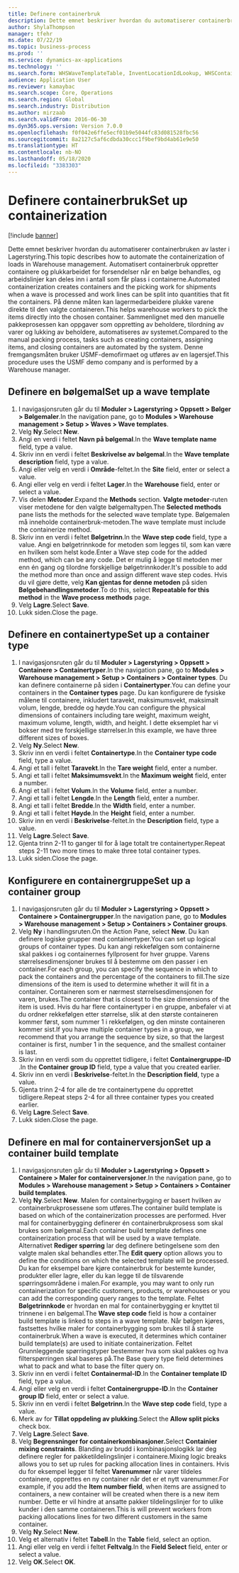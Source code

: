 ```yaml
---
title: Definere containerbruk
description: Dette emnet beskriver hvordan du automatiserer containerbruken av laster i Lagerstyring.
author: ShylaThompson
manager: tfehr
ms.date: 07/22/19
ms.topic: business-process
ms.prod: ''
ms.service: dynamics-ax-applications
ms.technology: ''
ms.search.form: WHSWaveTemplateTable, InventLocationIdLookup, WHSContainerType, WHSContainerGroup, WHSContainerizationTable, WHSContainerizationBreak, WHSCreateContainerBreak
audience: Application User
ms.reviewer: kamaybac
ms.search.scope: Core, Operations
ms.search.region: Global
ms.search.industry: Distribution
ms.author: mirzaab
ms.search.validFrom: 2016-06-30
ms.dyn365.ops.version: Version 7.0.0
ms.openlocfilehash: f0f042e6ffe5ecf01b9e5044fc83d081528fbc56
ms.sourcegitcommit: 8a2127c5af6cdbda30ccc1f9bef9bd4ab61e9e50
ms.translationtype: HT
ms.contentlocale: nb-NO
ms.lasthandoff: 05/18/2020
ms.locfileid: "3383303"
---
```

# <a name="set-up-containerization"></a><span data-ttu-id="f4271-103">Definere containerbruk</span><span class="sxs-lookup"><span data-stu-id="f4271-103">Set up containerization</span></span>

[!include [banner](../../includes/banner.md)]

<span data-ttu-id="f4271-104">Dette emnet beskriver hvordan du automatiserer containerbruken av laster i Lagerstyring.</span><span class="sxs-lookup"><span data-stu-id="f4271-104">This topic describes how to automate the containerization of loads in Warehouse management.</span></span> <span data-ttu-id="f4271-105">Automatisert containerbruk oppretter containere og plukkarbeidet for forsendelser når en bølge behandles, og arbeidslinjer kan deles inn i antall som får plass i containerne.</span><span class="sxs-lookup"><span data-stu-id="f4271-105">Automated containerization creates containers and the picking work for shipments when a wave is processed and work lines can be split into quantities that fit the containers.</span></span> <span data-ttu-id="f4271-106">På denne måten kan lagermedarbeidere plukke varene direkte til den valgte containeren.</span><span class="sxs-lookup"><span data-stu-id="f4271-106">This helps warehouse workers to pick the items directly into the chosen container.</span></span> <span data-ttu-id="f4271-107">Sammenlignet med den manuelle pakkeprosessen kan oppgaver som oppretting av beholdere, tilordning av varer og lukking av beholdere, automatiseres av systemet.</span><span class="sxs-lookup"><span data-stu-id="f4271-107">Compared to the manual packing process, tasks such as creating containers, assigning items, and closing containers are automated by the system.</span></span> <span data-ttu-id="f4271-108">Denne fremgangsmåten bruker USMF-demofirmaet og utføres av en lagersjef.</span><span class="sxs-lookup"><span data-stu-id="f4271-108">This procedure uses the USMF demo company and is performed by a Warehouse manager.</span></span>


## <a name="set-up-a-wave-template"></a><span data-ttu-id="f4271-109">Definere en bølgemal</span><span class="sxs-lookup"><span data-stu-id="f4271-109">Set up a wave template</span></span>
1. <span data-ttu-id="f4271-110">I navigasjonsruten går du til **Moduler > Lagerstyring > Oppsett > Bølger > Bølgemaler**.</span><span class="sxs-lookup"><span data-stu-id="f4271-110">In the navigation pane, go to **Modules > Warehouse management > Setup > Waves > Wave templates**.</span></span>
2. <span data-ttu-id="f4271-111">Velg **Ny**.</span><span class="sxs-lookup"><span data-stu-id="f4271-111">Select **New**.</span></span>
3. <span data-ttu-id="f4271-112">Angi en verdi i feltet **Navn på bølgemal**.</span><span class="sxs-lookup"><span data-stu-id="f4271-112">In the **Wave template name** field, type a value.</span></span>
4. <span data-ttu-id="f4271-113">Skriv inn en verdi i feltet **Beskrivelse av bølgemal**.</span><span class="sxs-lookup"><span data-stu-id="f4271-113">In the **Wave template description** field, type a value.</span></span>
5. <span data-ttu-id="f4271-114">Angi eller velg en verdi i **Område**-feltet.</span><span class="sxs-lookup"><span data-stu-id="f4271-114">In the **Site** field, enter or select a value.</span></span>
6. <span data-ttu-id="f4271-115">Angi eller velg en verdi i feltet **Lager**.</span><span class="sxs-lookup"><span data-stu-id="f4271-115">In the **Warehouse** field, enter or select a value.</span></span>
7. <span data-ttu-id="f4271-116">Vis delen **Metoder**.</span><span class="sxs-lookup"><span data-stu-id="f4271-116">Expand the **Methods** section.</span></span> <span data-ttu-id="f4271-117">**Valgte metoder**-ruten viser metodene for den valgte bølgemaltypen.</span><span class="sxs-lookup"><span data-stu-id="f4271-117">The **Selected methods** pane lists the methods for the selected wave template type.</span></span> <span data-ttu-id="f4271-118">Bølgemalen må inneholde containerbruk-metoden.</span><span class="sxs-lookup"><span data-stu-id="f4271-118">The wave template must include the containerize method.</span></span>  
8. <span data-ttu-id="f4271-119">Skriv inn en verdi i feltet **Bølgetrinn**.</span><span class="sxs-lookup"><span data-stu-id="f4271-119">In the **Wave step code** field, type a value.</span></span> <span data-ttu-id="f4271-120">Angi en bølgetrinnkode for metoden som legges til, som kan være en hvilken som helst kode.</span><span class="sxs-lookup"><span data-stu-id="f4271-120">Enter a Wave step code for the added method, which can be any code.</span></span> <span data-ttu-id="f4271-121">Det er mulig å legge til metoden mer enn én gang og tilordne forskjellige bølgetrinnkoder.</span><span class="sxs-lookup"><span data-stu-id="f4271-121">It's possible to add the method more than once and assign different wave step codes.</span></span> <span data-ttu-id="f4271-122">Hvis du vil gjøre dette, velg **Kan gjentas for denne metoden** på siden **Bølgebehandlingsmetoder**.</span><span class="sxs-lookup"><span data-stu-id="f4271-122">To do this, select **Repeatable for this method** in the **Wave process methods** page.</span></span>  
9. <span data-ttu-id="f4271-123">Velg **Lagre**.</span><span class="sxs-lookup"><span data-stu-id="f4271-123">Select **Save**.</span></span>
10. <span data-ttu-id="f4271-124">Lukk siden.</span><span class="sxs-lookup"><span data-stu-id="f4271-124">Close the page.</span></span>

## <a name="set-up-a-container-type"></a><span data-ttu-id="f4271-125">Definere en containertype</span><span class="sxs-lookup"><span data-stu-id="f4271-125">Set up a container type</span></span>
1. <span data-ttu-id="f4271-126">I navigasjonsruten går du til **Moduler > Lagerstyring > Oppsett > Containere > Containertyper**.</span><span class="sxs-lookup"><span data-stu-id="f4271-126">In the navigation pane, go to **Modules > Warehouse management > Setup > Containers > Container types**.</span></span> <span data-ttu-id="f4271-127">Du kan definere containerne på siden i **Containertyper**.</span><span class="sxs-lookup"><span data-stu-id="f4271-127">You can define your containers in the **Container types** page.</span></span> <span data-ttu-id="f4271-128">Du kan konfigurere de fysiske målene til containere, inkludert taravekt, maksimumsvekt, maksimalt volum, lengde, bredde og høyde.</span><span class="sxs-lookup"><span data-stu-id="f4271-128">You can configure the physical dimensions of containers including tare weight, maximum weight, maximum volume, length, width, and height.</span></span> <span data-ttu-id="f4271-129">I dette eksemplet har vi bokser med tre forskjellige størrelser.</span><span class="sxs-lookup"><span data-stu-id="f4271-129">In this example, we have three different sizes of boxes.</span></span>  
2. <span data-ttu-id="f4271-130">Velg **Ny**.</span><span class="sxs-lookup"><span data-stu-id="f4271-130">Select **New**.</span></span>
3. <span data-ttu-id="f4271-131">Skriv inn en verdi i feltet **Containertype**.</span><span class="sxs-lookup"><span data-stu-id="f4271-131">In the **Container type code** field, type a value.</span></span>
4. <span data-ttu-id="f4271-132">Angi et tall i feltet **Taravekt**.</span><span class="sxs-lookup"><span data-stu-id="f4271-132">In the **Tare weight** field, enter a number.</span></span>
5. <span data-ttu-id="f4271-133">Angi et tall i feltet **Maksimumsvekt**.</span><span class="sxs-lookup"><span data-stu-id="f4271-133">In the **Maximum weight** field, enter a number.</span></span>
6. <span data-ttu-id="f4271-134">Angi et tall i feltet **Volum**.</span><span class="sxs-lookup"><span data-stu-id="f4271-134">In the **Volume** field, enter a number.</span></span>
7. <span data-ttu-id="f4271-135">Angi et tall i feltet **Lengde**.</span><span class="sxs-lookup"><span data-stu-id="f4271-135">In the **Length** field, enter a number.</span></span>
8. <span data-ttu-id="f4271-136">Angi et tall i feltet **Bredde**.</span><span class="sxs-lookup"><span data-stu-id="f4271-136">In the **Width** field, enter a number.</span></span>
9. <span data-ttu-id="f4271-137">Angi et tall i feltet **Høyde**.</span><span class="sxs-lookup"><span data-stu-id="f4271-137">In the **Height** field, enter a number.</span></span>
10. <span data-ttu-id="f4271-138">Skriv inn en verdi i **Beskrivelse**-feltet.</span><span class="sxs-lookup"><span data-stu-id="f4271-138">In the **Description** field, type a value.</span></span>
11. <span data-ttu-id="f4271-139">Velg **Lagre**.</span><span class="sxs-lookup"><span data-stu-id="f4271-139">Select **Save**.</span></span>
13. <span data-ttu-id="f4271-140">Gjenta trinn 2-11 to ganger til for å lage totalt tre containertyper.</span><span class="sxs-lookup"><span data-stu-id="f4271-140">Repeat steps 2-11 two more times to make three total container types.</span></span>
14. <span data-ttu-id="f4271-141">Lukk siden.</span><span class="sxs-lookup"><span data-stu-id="f4271-141">Close the page.</span></span>

## <a name="set-up-a-container-group"></a><span data-ttu-id="f4271-142">Konfigurere en containergruppe</span><span class="sxs-lookup"><span data-stu-id="f4271-142">Set up a container group</span></span>
1. <span data-ttu-id="f4271-143">I navigasjonsruten går du til **Moduler > Lagerstyring > Oppsett > Containere > Containergrupper**.</span><span class="sxs-lookup"><span data-stu-id="f4271-143">In the navigation pane, go to **Modules > Warehouse management > Setup > Containers > Container groups**.</span></span>
2. <span data-ttu-id="f4271-144">Velg **Ny** i handlingsruten.</span><span class="sxs-lookup"><span data-stu-id="f4271-144">On the Action Pane, select **New**.</span></span> <span data-ttu-id="f4271-145">Du kan definere logiske grupper med containertyper.</span><span class="sxs-lookup"><span data-stu-id="f4271-145">You can set up logical groups of container types.</span></span> <span data-ttu-id="f4271-146">Du kan angi rekkefølgen som containerne skal pakkes i og containernes fyllprosent for hver gruppe. Varens størrelsesdimensjoner brukes til å bestemme om den passer i en container.</span><span class="sxs-lookup"><span data-stu-id="f4271-146">For each group, you can specify the sequence in which to pack the containers and the percentage of the containers to fill.The size dimensions of the item is used to determine whether it will fit in a container.</span></span> <span data-ttu-id="f4271-147">Containeren som er nærmest størrelsesdimensjonen for varen, brukes.</span><span class="sxs-lookup"><span data-stu-id="f4271-147">The container that is closest to the size dimensions of the item is used.</span></span> <span data-ttu-id="f4271-148">Hvis du har flere containertyper i en gruppe, anbefaler vi at du ordner rekkefølgen etter størrelse, slik at den største containeren kommer først, som nummer 1 i rekkefølgen, og den minste containeren kommer sist.</span><span class="sxs-lookup"><span data-stu-id="f4271-148">If you have multiple container types in a group, we recommend that you arrange the sequence by size, so that the largest container is first, number 1 in the sequence, and the smallest container is last.</span></span>    
3. <span data-ttu-id="f4271-149">Skriv inn en verdi som du opprettet tidligere, i feltet **Containergruppe-ID** .</span><span class="sxs-lookup"><span data-stu-id="f4271-149">In the **Container group ID** field, type a value that you created earlier.</span></span>
4. <span data-ttu-id="f4271-150">Skriv inn en verdi i **Beskrivelse**-feltet.</span><span class="sxs-lookup"><span data-stu-id="f4271-150">In the **Description field**, type a value.</span></span>
5. <span data-ttu-id="f4271-151">Gjenta trinn 2-4 for alle de tre containertypene du opprettet tidligere.</span><span class="sxs-lookup"><span data-stu-id="f4271-151">Repeat steps 2-4 for all three container types you created earlier.</span></span>
6. <span data-ttu-id="f4271-152">Velg **Lagre**.</span><span class="sxs-lookup"><span data-stu-id="f4271-152">Select **Save**.</span></span>
7. <span data-ttu-id="f4271-153">Lukk siden.</span><span class="sxs-lookup"><span data-stu-id="f4271-153">Close the page.</span></span>

## <a name="set-up-a-container-build-template"></a><span data-ttu-id="f4271-154">Definere en mal for containerversjon</span><span class="sxs-lookup"><span data-stu-id="f4271-154">Set up a container build template</span></span>
1. <span data-ttu-id="f4271-155">I navigasjonsruten går du til **Moduler > Lagerstyring > Oppsett > Containere > Maler for containerversjoner**.</span><span class="sxs-lookup"><span data-stu-id="f4271-155">In the navigation pane, go to **Modules > Warehouse management > Setup > Containers > Container build templates**.</span></span>
2. <span data-ttu-id="f4271-156">Velg **Ny**.</span><span class="sxs-lookup"><span data-stu-id="f4271-156">Select **New**.</span></span> <span data-ttu-id="f4271-157">Malen for containerbygging er basert hvilken av containerbrukprosessene som utføres.</span><span class="sxs-lookup"><span data-stu-id="f4271-157">The container build template is based on which of the containerization processes are performed.</span></span> <span data-ttu-id="f4271-158">Hver mal for containerbygging definerer én containerbrukprosess som skal brukes som bølgemal.</span><span class="sxs-lookup"><span data-stu-id="f4271-158">Each container build template defines one containerization process that will be used by a wave template.</span></span> <span data-ttu-id="f4271-159">Alternativet **Rediger spørring** lar deg definere betingelsene som den valgte malen skal behandles etter.</span><span class="sxs-lookup"><span data-stu-id="f4271-159">The **Edit query** option allows you to define the conditions on which the selected template will be processed.</span></span> <span data-ttu-id="f4271-160">Du kan for eksempel bare kjøre containerbruk for bestemte kunder, produkter eller lagre, eller du kan legge til de tilsvarende spørringsområdene i malen.</span><span class="sxs-lookup"><span data-stu-id="f4271-160">For example, you may want to only run containerization for specific customers, products, or warehouses or you can add the corresponding query ranges to the template.</span></span> <span data-ttu-id="f4271-161">Feltet **Bølgetrinnkode** er hvordan en mal for containerbygging er knyttet til trinnene i en bølgemal.</span><span class="sxs-lookup"><span data-stu-id="f4271-161">The **Wave step code** field is how a container build template is linked to steps in a wave template.</span></span> <span data-ttu-id="f4271-162">Når bølgen kjøres, fastsettes hvilke maler for containerbygging som brukes til å starte containerbruk.</span><span class="sxs-lookup"><span data-stu-id="f4271-162">When a wave is executed, it determines which container build template(s) are used to initiate containerization.</span></span> <span data-ttu-id="f4271-163">Feltet Grunnleggende spørringstyper bestemmer hva som skal pakkes og hva filterspørringen skal baseres på.</span><span class="sxs-lookup"><span data-stu-id="f4271-163">The Base query type field determines what to pack and what to base the filter query on.</span></span> 
3. <span data-ttu-id="f4271-164">Skriv inn en verdi i feltet **Containermal-ID**.</span><span class="sxs-lookup"><span data-stu-id="f4271-164">In the **Container template ID** field, type a value.</span></span>
4. <span data-ttu-id="f4271-165">Angi eller velg en verdi i feltet **Containergruppe-ID**.</span><span class="sxs-lookup"><span data-stu-id="f4271-165">In the **Container group ID** field, enter or select a value.</span></span>
5. <span data-ttu-id="f4271-166">Skriv inn en verdi i feltet **Bølgetrinn**.</span><span class="sxs-lookup"><span data-stu-id="f4271-166">In the **Wave step code** field, type a value.</span></span>
6. <span data-ttu-id="f4271-167">Merk av for **Tillat oppdeling av plukking**.</span><span class="sxs-lookup"><span data-stu-id="f4271-167">Select the **Allow split picks** check box.</span></span>
7. <span data-ttu-id="f4271-168">Velg **Lagre**.</span><span class="sxs-lookup"><span data-stu-id="f4271-168">Select **Save**.</span></span>
8. <span data-ttu-id="f4271-169">Velg **Begrensninger for containerkombinasjoner.**</span><span class="sxs-lookup"><span data-stu-id="f4271-169">Select **Containier mixing constraints**.</span></span> <span data-ttu-id="f4271-170">Blanding av brudd i kombinasjonslogikk lar deg definere regler for pakketildelingslinjer i containere.</span><span class="sxs-lookup"><span data-stu-id="f4271-170">Mixing logic breaks allows you to set up rules for packing allocation lines in containers.</span></span> <span data-ttu-id="f4271-171">Hvis du for eksempel legger til feltet **Varenummer** når varer tildeles containere, opprettes en ny container når det er et nytt varenummer.</span><span class="sxs-lookup"><span data-stu-id="f4271-171">For example, if you add the **Item number field**, when items are assigned to containers, a new container will be created when there is a new item number.</span></span> <span data-ttu-id="f4271-172">Dette er vil hindre at ansatte pakker tildelingslinjer for to ulike kunder i den samme containeren.</span><span class="sxs-lookup"><span data-stu-id="f4271-172">This is will prevent workers from packing allocations lines for two different customers in the same container.</span></span>  
9. <span data-ttu-id="f4271-173">Velg **Ny**.</span><span class="sxs-lookup"><span data-stu-id="f4271-173">Select **New**.</span></span>
10. <span data-ttu-id="f4271-174">Velg et alternativ i feltet **Tabell**.</span><span class="sxs-lookup"><span data-stu-id="f4271-174">In the **Table** field, select an option.</span></span>
11. <span data-ttu-id="f4271-175">Angi eller velg en verdi i feltet **Feltvalg**.</span><span class="sxs-lookup"><span data-stu-id="f4271-175">In the **Field Select** field, enter or select a value.</span></span>
12. <span data-ttu-id="f4271-176">Velg **OK**.</span><span class="sxs-lookup"><span data-stu-id="f4271-176">Select **OK**.</span></span>

